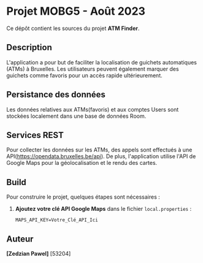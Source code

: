 

# Projet MOBG5 - Août 2023

Ce dépôt contient les sources du projet **ATM Finder**.

## Description

L'application a pour but de faciliter la localisation de guichets automatiques (ATMs) à Bruxelles. Les utilisateurs peuvent également marquer des guichets comme favoris pour un accès rapide ultérieurement.

## Persistance des données

Les données relatives aux ATMs(favoris) et aux comptes Users sont stockées localement dans une base de données Room.

## Services REST

Pour collecter les données sur les ATMs, des appels sont effectués à une API(https://opendata.bruxelles.be/api). De plus, l'application utilise l'API de Google Maps pour la géolocalisation et le rendu des cartes.

## Build

Pour construire le projet, quelques étapes sont nécessaires :

1. **Ajoutez votre clé API Google Maps** dans le fichier `local.properties` :

    ```
    MAPS_API_KEY=Votre_Clé_API_Ici
    ```



## Auteur

**[Zedzian Pawel]** [53204]




